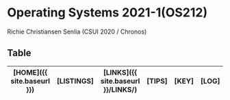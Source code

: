 # Operating Systems 2021-1(OS212)
Richie Christiansen Senlia (CSUI 2020 / Chronos)

## Table
|[HOME]({{ site.baseurl }})|[LISTINGS]|[LINKS]({{ site.baseurl }}/LINKS/)|[TIPS]|[KEY]|[LOG]|[GITHUB](https://github.com/rcsenlia/os212/)|
|---|---|----|----|---|---|---|
